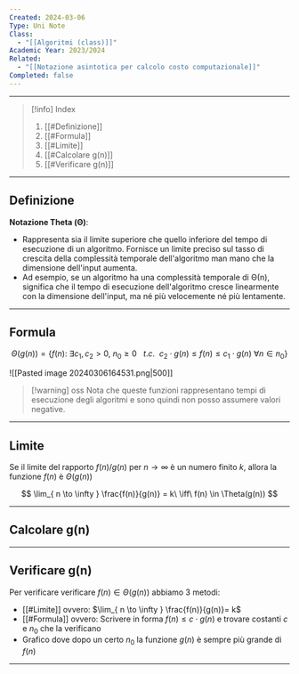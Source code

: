 ```yaml
---
Created: 2024-03-06
Type: Uni Note
Class:
  - "[[Algoritmi (class)]]"
Academic Year: 2023/2024
Related:
  - "[[Notazione asintotica per calcolo costo computazionale]]"
Completed: false
---
```

---

>[!info] Index
>1. [[#Definizione]]
>2. [[#Formula]]
>3. [[#Limite]]
>4. [[#Calcolare g(n)]]
>5. [[#Verificare g(n)]]

---
## Definizione

**Notazione Theta (Θ)**: 
- Rappresenta sia il limite superiore che quello inferiore del tempo di esecuzione di un algoritmo. Fornisce un limite preciso sul tasso di crescita della complessità temporale dell'algoritmo man mano che la dimensione dell'input aumenta.
- Ad esempio, se un algoritmo ha una complessità temporale di Θ(n), significa che il tempo di esecuzione dell'algoritmo cresce linearmente con la dimensione dell'input, ma né più velocemente né più lentamente.

---
## Formula

$$
\Theta(g(n)) = \{ f(n):\ \exists c_{1},c_{2}>0,\  n_{0}\geq 0\ \ \ t.c.\ \ c_{2}\cdot g(n) \leq f(n)\leq c_{1} \cdot g(n)\  \forall n\in n_{0}  \}
$$

![[Pasted image 20240306164531.png|500]]

>[!warning] oss
>Nota che queste funzioni rappresentano tempi di esecuzione degli algoritmi e sono quindi non posso assumere valori negative.

---
## Limite
Se il limite del rapporto $f(n) / g(n)$ per $n\to \infty$ è un numero finito $k$, allora la funzione $f(n)$ è $\Theta(g(n))$

$$
\lim_{ n \to \infty } \frac{f(n)}{g(n)} = k\ \iff\ f(n) \in \Theta(g(n))
$$

---
## Calcolare g(n)



---
## Verificare g(n)
Per verificare verificare $f(n) \in \Theta(g(n))$ abbiamo 3 metodi:
- [[#Limite]] ovvero:  $\lim_{ n \to \infty } \frac{f(n)}{g(n)}= k$ 
- [[#Formula]] ovvero: Scrivere in forma $f(n) \leq c \cdot g(n)$ e trovare costanti $c$ e $n_{0}$ che la verificano 
- Grafico dove dopo un certo $n_{0}$ la funzione $g(n)$ è sempre più grande di $f(n)$


---